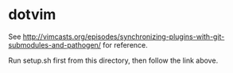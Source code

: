 dotvim
======

See http://vimcasts.org/episodes/synchronizing-plugins-with-git-submodules-and-pathogen/ for reference.

Run setup.sh first from this directory, then follow the link above.
